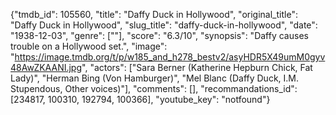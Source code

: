 {"tmdb_id": 105560, "title": "Daffy Duck in Hollywood", "original_title": "Daffy Duck in Hollywood", "slug_title": "daffy-duck-in-hollywood", "date": "1938-12-03", "genre": [""], "score": "6.3/10", "synopsis": "Daffy causes trouble on a Hollywood set.", "image": "https://image.tmdb.org/t/p/w185_and_h278_bestv2/asyHDR5X49umM0gyv48AwZKAANI.jpg", "actors": ["Sara Berner (Katherine Hepburn Chick, Fat Lady)", "Herman Bing (Von Hamburger)", "Mel Blanc (Daffy Duck, I.M. Stupendous, Other voices)"], "comments": [], "recommandations_id": [234817, 100310, 192794, 100366], "youtube_key": "notfound"}